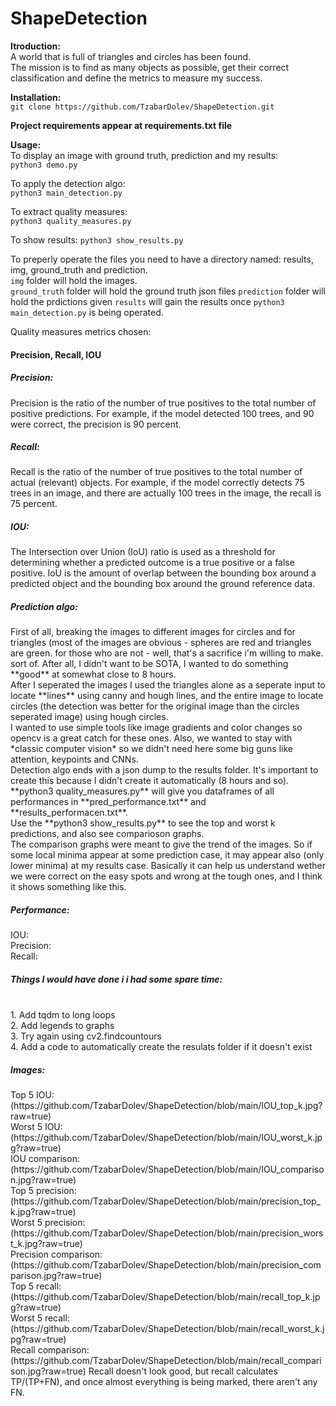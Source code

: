 # ShapeDetection

**Itroduction:** <br>
A world that is full of triangles and circles has been found. <br>
The mission is to find as many objects as possible, get their correct classification and define the metrics to measure my success.

**Installation:**<br>
`git clone https://github.com/TzabarDolev/ShapeDetection.git`

**Project requirements appear at requirements.txt file**

**Usage:**<br>
To display an image with ground truth, prediction and my results:<br>
`python3 demo.py`

To apply the detection algo:<br>
`python3 main_detection.py`

To extract quality measures:<br>
`python3 quality_measures.py`

To show results:
`python3 show_results.py`

To preperly operate the files you need to have a directory named: results, img, ground_truth and prediction.<br>
`img` folder will hold the images.<br>
`ground_truth` folder will hold the ground truth json files
`prediction` folder will hold the prdictions given
`results` will gain the results once `python3 main_detection.py` is being operated.

Quality measures metrics chosen:<br>
<h4>Precision, Recall, IOU</h4>
<h5>Precision: </h5>Precision is the ratio of the number of true positives to the total number of positive predictions. For example, if the model detected 100 trees, and 90 were correct, the precision is 90 percent.<br>
<h5>Recall: </h5>Recall is the ratio of the number of true positives to the total number of actual (relevant) objects. For example, if the model correctly detects 75 trees in an image, and there are actually 100 trees in the image, the recall is 75 percent.<br>
<h5>IOU: </h5>The Intersection over Union (IoU) ratio is used as a threshold for determining whether a predicted outcome is a true positive or a false positive. IoU is the amount of overlap between the bounding box around a predicted object and the bounding box around the ground reference data.<br>

<h5>Prediction algo: </h5>
First of all, breaking the images to different images for circles and for triangles (most of the images are obvious - spheres are red and triangles are green. for those who are not - well, that's a sacrifice i'm willing to make. sort of. After all, I didn't want to be SOTA, I wanted to do something **good** at somewhat close to 8 hours.<br>
After I seperated the images I used the triangles alone as a seperate input to locate **lines** using canny and hough lines, and the entire image to locate circles (the detection was better for the original image than the circles seperated image) using hough circles.<br>
I wanted to use simple tools like image gradients and color changes so opencv is a great catch for these ones. Also, we wanted to stay with *classic computer vision* so we didn't need here some big guns like attention, keypoints and CNNs.<br>
Detection algo ends with a json dump to the results folder. It's important to create this because I didn't create it automatically (8 hours and so).
**python3 quality_measures.py** will give you dataframes of all performances in **pred_performance.txt** and **results_performacen.txt**.<br>
Use the **python3 show_results.py** to see the top and worst k predictions, and also see comparioson graphs. <br>
The comparison graphs were meant to give the trend of the images. So if some local minima appear at some prediction case, it may appear also (only lower minima) at my results case. Basically it can help us understand wether we were correct on the easy spots and wrong at the tough ones, and I think it shows something like this.

<h5>Performance:</h5>
IOU: <br>
Precision: <br>
Recall: <br>


<h5>Things I would have done i i had some spare time:</h5><br>
1. Add tqdm to long loops<br>
2. Add legends to graphs<br>
3. Try again using cv2.findcountours<br>
4. Add a code to automatically create the resulats folder if it doesn't exist

<h5>Images: </h5>
Top 5 IOU:
(https://github.com/TzabarDolev/ShapeDetection/blob/main/IOU_top_k.jpg?raw=true)<br>
Worst 5 IOU:
(https://github.com/TzabarDolev/ShapeDetection/blob/main/IOU_worst_k.jpg?raw=true)<br>
IOU comparison:
(https://github.com/TzabarDolev/ShapeDetection/blob/main/IOU_comparison.jpg?raw=true)<br>
Top 5 precision:
(https://github.com/TzabarDolev/ShapeDetection/blob/main/precision_top_k.jpg?raw=true)<br>
Worst 5 precision:
(https://github.com/TzabarDolev/ShapeDetection/blob/main/precision_worst_k.jpg?raw=true)<br>
Precision comparison:
(https://github.com/TzabarDolev/ShapeDetection/blob/main/precision_comparison.jpg?raw=true)<br>
Top 5 recall:
(https://github.com/TzabarDolev/ShapeDetection/blob/main/recall_top_k.jpg?raw=true)<br>
Worst 5 recall:
(https://github.com/TzabarDolev/ShapeDetection/blob/main/recall_worst_k.jpg?raw=true)<br>
Recall comparison:
(https://github.com/TzabarDolev/ShapeDetection/blob/main/recall_comparison.jpg?raw=true)
Recall doesn't look good, but recall calculates TP/(TP+FN), and once almost everything is being marked, there aren't any FN.

